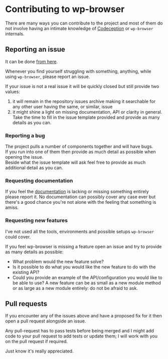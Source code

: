 # Contributing to wp-browser

There are many ways you can contribute to the project and most of them do not involve having an intimate knowledge of
 [Codeception](http://codeception.com/ "Codeception - BDD-style PHP testing.") or `wp-browser` internals.
 
## Reporting an issue  
 
It can be done [from here](https://github.com/lucatume/wp-browser/issues/new).  

Whenever you find yourself struggling with something, anything, while using `wp-browser`, please report an issue.  

If your issue is not a real issue it will be quickly closed but still provide two values:

1. it will remain in the repository issues archive making it searchable for any other user having the same, or similar, issue
2. it might shine a light on missing documentation, API or clarity in general.
 Take the time to fill in the issue template provided and provide as many details as you can.
 
### Reporting a bug

The project pulls a number of components together and will have bugs.  
If you run into one of them then provide as much detail as possible when opening the issue.  
Beside what the issue template will ask feel free to provide as much additional detail as you can.  

### Requesting documentation

If you feel the [documentation](https://wpbrowser.wptestkit.dev/) is lacking or missing something entirely please 
report it. No documentation can possibly cover any case ever but there's a good chance you're not alone with the feeling that something is amiss.
 
### Requesting new features  
 
 I've not used all the tools, environments and possible setups `wp-browser` could cover.  

 If you feel wp-browser is missing a feature open an issue and try to provide as many details as possible:

 * What  problem would the new feature solve?
 * Is it possible to do what you would like the new feature to do with the existing API?
 * Could you provide an example of the API/configuration you would like to be able to use?
 A new feature can be as small as a new module method or as large as a new module entirely: do not be afraid to ask.  
 
## Pull requests  

If you encounter any of the issues above and have a proposed fix for it then open a pull request alongside an issue.  

Any pull-request has to pass tests before being merged and I might add code to your pull request to add tests or 
 update them; I will work with you on the pull request if required.  
 
Just know it's really appreciated.
